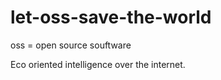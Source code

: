 # let-oss-save-the-world

oss = open source souftware

Eco oriented intelligence over the internet.

